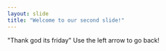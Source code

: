 ```yaml
---
layout: slide
title: "Welcome to our second slide!"
---
```

"Thank god its friday"
Use the left arrow to go back!
